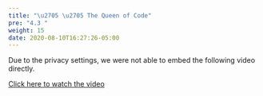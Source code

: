 ```yaml
---
title: "\u2705 \u2705 The Queen of Code"
pre: "4.3 "
weight: 15
date: 2020-08-10T16:27:26-05:00
---
```


Due to the privacy settings, we were not able to embed the following video directly. 

[Click here to watch the video](https://vimeo.com/118556349 "The Queen of Code")



